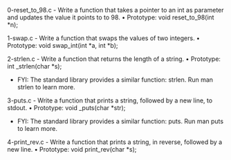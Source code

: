 0-reset_to_98.c - Write a function that takes a pointer to an int as parameter and updates the value it points to to 98.
      • Prototype: void reset_to_98(int *n);

1-swap.c - Write a function that swaps the values of two integers.
      • Prototype: void swap_int(int *a, int *b);

2-strlen.c - Write a function that returns the length of a string.
      • Prototype: int _strlen(char *s);
- FYI: The standard library provides a similar function: strlen. Run man strlen to learn more.

3-puts.c - Write a function that prints a string, followed by a new line, to stdout.
      • Prototype: void _puts(char *str);
- FYI: The standard library provides a similar function: puts. Run man puts to learn more.

4-print_rev.c - Write a function that prints a string, in reverse, followed by a new line.
      • Prototype: void print_rev(char *s);

